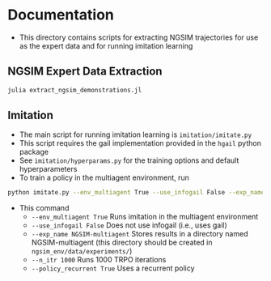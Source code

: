 # Documentation
- This directory contains scripts for extracting NGSIM trajectories for use as the expert data and for running imitation learning

## NGSIM Expert Data Extraction
```julia
julia extract_ngsim_demonstrations.jl
```

## Imitation
- The main script for running imitation learning is `imitation/imitate.py`
- This script requires the gail implementation provided in the `hgail` python package
- See `imitation/hyperparams.py` for the training options and default hyperparameters
- To train a policy in the multiagent environment, run
```bash
python imitate.py --env_multiagent True --use_infogail False --exp_name NGSIM-multiagent --n_itr 1000 --policy_recurrent True
```
- This command
  + `--env_multiagent True` Runs imitation in the multiagent environment
  + `--use_infogail False` Does not use infogail (i.e., uses gail)
  + `--exp_name NGSIM-multiagent` Stores results in a directory named NGSIM-multiagent (this directory should be created in `ngsim_env/data/experiments/`)
  + `--n_itr 1000` Runs 1000 TRPO iterations
  + `--policy_recurrent True` Uses a recurrent policy
